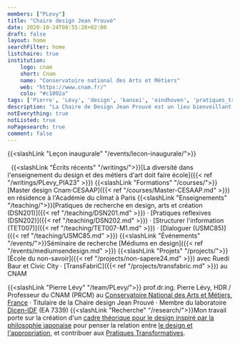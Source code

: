 ```yaml
---
members: ["PLevy"]
title: "Chaire design Jean Prouvé"
date: 2020-10-24T00:55:28+02:00
draft: false
layout: home
searchFilter: home
listchaire: true
institution:
    logo: cnam
    short: Cnam
    name: "Conservatoire national des Arts et Métiers"
    web: "https://www.cnam.fr/"
    colo: "#c1002a"
tags: ['Pierre', 'Lévy', 'design', 'kansei', 'eindhoven', 'pratiques_transformatives']
description: "La Chaire de Design Jean Prouvé est un lieu bienveillant consacré au développement de la pratique et de la recherche en design. Elle s'engage dans un programme combinant recherche, enseignement, et projets en design, avec comme horizon la transformation au travers des pratiques réflexives du quotidien."
notEverything: true
notListed: true
noPagesearch: true
comment: false
---
```

{{<slashLink "Leçon inaugurale" "/events/lecon-inaugurale/">}}

&nbsp;
{{<slashLink "Écrits récents" "/writings/">}}[La diversité dans l'enseignement du design et des métiers d'art doit faire école]({{< ref "/writings/PLevy_PIA23" >}})
{{<slashLink "Formations" "/courses/">}}[Master design Cnam·CESAAP]({{< ref "/courses/Master-CESAAP.md" >}}) en résidence à l'Académie du climat à Paris
{{<slashLink "Enseignements" "/teaching/">}}[Pratiques de recherche en design, arts et création (DSN201)]({{< ref "/teaching/DSN201.md" >}}) · [Pratiques reflexives (DSN202)]({{< ref "/teaching/DSN202.md" >}}) · [Structurer l'information (TET007)]({{< ref "/teaching/TET007-M1.md" >}}) · [Dialoguer (USMC85)]({{< ref "/teaching/USMC85.md" >}})
{{<slashLink "Événements" "/events/">}}Séminaire de recherche [Médiums en design]({{< ref "/events/mediumsendesign.md" >}})
{{<slashLink "Projets" "/projects/">}}[École du non-savoir]({{< ref "/projects/non-sapere24.md" >}}) avec Ruedi Baur et Civic City · [TransFabriC]({{< ref "/projects/transfabric.md" >}}) au CNAM

{{<slashLink "Pierre Lévy" "/team/PLevy/">}} prof.dr.ing. Pierre Lévy, HDR / Professeur du CNAM (PRCM) au [Conservatoire National des Arts et Métiers, France](https://www.cnam.fr) · Titulaire de la Chaire design Jean Prouvé · Membre du laboratoire [Dicen-IDF](https://www.dicen-idf.org/) (EA 7339)
{{<slashLink "Recherche" "/research/">}}Mon travail porte sur la création d'un [cadre théorique pour le design inspiré par la philosophie japonaise](/research/japanese_philosophy-inspired_design_framework/) pour penser la relation entre [le design et l'appropriation](/research/design-appropriation/), et contribuer aux [Pratiques Transformatives](/research/transformingpractices/).